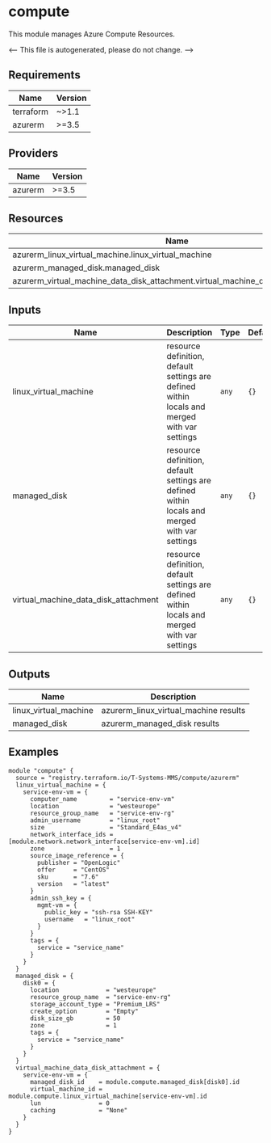 <!-- BEGIN_TF_DOCS -->
# compute

This module manages Azure Compute Resources.

<-- This file is autogenerated, please do not change. -->

## Requirements

| Name | Version |
|------|---------|
| terraform | ~>1.1 |
| azurerm | >=3.5 |

## Providers

| Name | Version |
|------|---------|
| azurerm | >=3.5 |

## Resources

| Name | Type |
|------|------|
| azurerm_linux_virtual_machine.linux_virtual_machine | resource |
| azurerm_managed_disk.managed_disk | resource |
| azurerm_virtual_machine_data_disk_attachment.virtual_machine_data_disk_attachment | resource |

## Inputs

| Name | Description | Type | Default | Required |
|------|-------------|------|---------|:--------:|
| linux_virtual_machine | resource definition, default settings are defined within locals and merged with var settings | `any` | `{}` | no |
| managed_disk | resource definition, default settings are defined within locals and merged with var settings | `any` | `{}` | no |
| virtual_machine_data_disk_attachment | resource definition, default settings are defined within locals and merged with var settings | `any` | `{}` | no |

## Outputs

| Name | Description |
|------|-------------|
| linux_virtual_machine | azurerm_linux_virtual_machine results |
| managed_disk | azurerm_managed_disk results |

## Examples

```hcl
module "compute" {
  source = "registry.terraform.io/T-Systems-MMS/compute/azurerm"
  linux_virtual_machine = {
    service-env-vm = {
      computer_name         = "service-env-vm"
      location              = "westeurope"
      resource_group_name   = "service-env-rg"
      admin_username        = "linux_root"
      size                  = "Standard_E4as_v4"
      network_interface_ids = [module.network.network_interface[service-env-vm].id]
      zone                  = 1
      source_image_reference = {
        publisher = "OpenLogic"
        offer     = "CentOS"
        sku       = "7.6"
        version   = "latest"
      }
      admin_ssh_key = {
        mgmt-vm = {
          public_key = "ssh-rsa SSH-KEY"
          username   = "linux_root"
        }
      }
      tags = {
        service = "service_name"
      }
    }
  }
  managed_disk = {
    disk0 = {
      location             = "westeurope"
      resource_group_name  = "service-env-rg"
      storage_account_type = "Premium_LRS"
      create_option        = "Empty"
      disk_size_gb         = 50
      zone                 = 1
      tags = {
        service = "service_name"
      }
    }
  }
  virtual_machine_data_disk_attachment = {
    service-env-vm = {
      managed_disk_id    = module.compute.managed_disk[disk0].id
      virtual_machine_id = module.compute.linux_virtual_machine[service-env-vm].id
      lun                = 0
      caching            = "None"
    }
  }
}
```
<!-- END_TF_DOCS -->